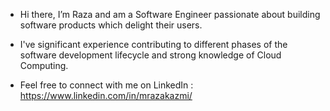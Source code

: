 
- Hi there, I’m Raza and am a Software Engineer passionate about building software products which delight their users. 

- I've significant experience contributing to different phases of the software development lifecycle and strong knowledge of Cloud Computing.

- Feel free to connect with me on LinkedIn : https://www.linkedin.com/in/mrazakazmi/
<!---
MRazaKazmi/MRazaKazmi is a ✨ special ✨ repository because its `README.md` (this file) appears on your GitHub profile.
You can click the Preview link to take a look at your changes.
--->
